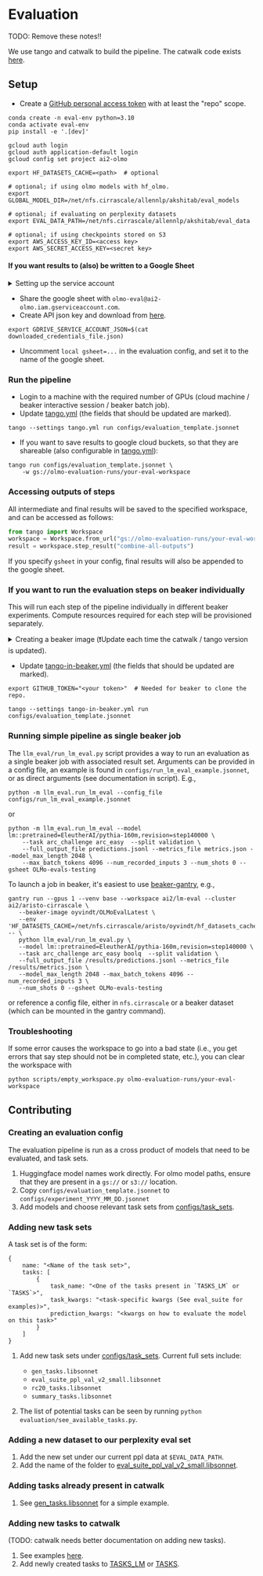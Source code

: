 
# Evaluation

TODO: Remove these notes!!

We use tango and catwalk to build the pipeline.
The catwalk code exists [here](https://github.com/allenai/catwalk/tree/olmo-eval).


## Setup

* Create a [GitHub personal access token](https://github.com/settings/tokens/new) with at least the "repo" scope.

```commandline
conda create -n eval-env python=3.10
conda activate eval-env
pip install -e '.[dev]'
```

```commandline
gcloud auth login
gcloud auth application-default login
gcloud config set project ai2-olmo
```

```commandline
export HF_DATASETS_CACHE=<path>  # optional

# optional; if using olmo models with hf_olmo.
export GLOBAL_MODEL_DIR=/net/nfs.cirrascale/allennlp/akshitab/eval_models
 
# optional; if evaluating on perplexity datasets
export EVAL_DATA_PATH=/net/nfs.cirrascale/allennlp/akshitab/eval_data

# optional; if using checkpoints stored on S3
export AWS_ACCESS_KEY_ID=<access key>
export AWS_SECRET_ACCESS_KEY=<secret key>
```

#### If you want results to (also) be written to a Google Sheet

<details>
    <summary>Setting up the service account</summary>

#### ❗ NOTE: This is a one-time thing and has already been done for the ai2-olmo project.
* Authorization set up https://pygsheets.readthedocs.io/en/stable/authorization.html
</details>

* Share the google sheet with `olmo-eval@ai2-olmo.iam.gserviceaccount.com`.
* Create API json key and download from [here](https://console.cloud.google.com/iam-admin/serviceaccounts/details/116966732244811673427/keys?project=ai2-olmo).

```commandline
export GDRIVE_SERVICE_ACCOUNT_JSON=$(cat downloaded_credentials_file.json)
```

* Uncomment `local gsheet=...` in the evaluation config, and set it to the name of the google sheet.

### Run the pipeline

* Login to a machine with the required number of GPUs (cloud machine / beaker interactive session / beaker batch job).
* Update [tango.yml](tango.yml) (the fields that should be updated are marked).
```commandline
tango --settings tango.yml run configs/evaluation_template.jsonnet
```

* If you want to save results to google cloud buckets, so that they are shareable (also configurable in [tango.yml](tango.yml)):

```commandline
tango run configs/evaluation_template.jsonnet \
    -w gs://olmo-evaluation-runs/your-eval-workspace
```

### Accessing outputs of steps

All intermediate and final results will be saved to the specified workspace, and can be accessed as follows:

```python
from tango import Workspace
workspace = Workspace.from_url("gs://olmo-evaluation-runs/your-eval-workspace")
result = workspace.step_result("combine-all-outputs")
```

If you specify `gsheet` in your config, final results will also be appended to the google sheet.

### If you want to run the evaluation steps on beaker individually

This will run each step of the pipeline individually in different beaker experiments. Compute resources required for each step will be provisioned separately.


<details>
    <summary>Creating a beaker image (❗Update each time the catwalk / tango version is updated).</summary>

This is done so that each individual step does not need to install catwalk and tango, and other libraries, which can be slow.

[Reference](https://beaker-docs.apps.allenai.org/interactive/images.html#building-custom-images)

```commandline
beaker session create --gpus 1 --image beaker://ai2/cuda11.5-cudnn8-dev-ubuntu20.04 --bare --save-image
conda create -n eval-env python=3.10
conda activate eval-env
pip install -e '.[dev]'
exit
beaker image rename <image-id> llm_eval_image
```
</details>

* Update [tango-in-beaker.yml](tango-in-beaker.yml) (the fields that should be updated are marked).

```commandline
export GITHUB_TOKEN="<your token>"  # Needed for beaker to clone the repo.
```

```commandline
tango --settings tango-in-beaker.yml run configs/evaluation_template.jsonnet
```


### Running simple pipeline as single beaker job

The `llm_eval/run_lm_eval.py` script provides a way to run an evaluation as a single beaker
job with associated result set. Arguments can be provided in a config file, an example is found 
in `configs/run_lm_eval_example.jsonnet`, or as direct arguments (see documentation in script). E.g.,

```commandline
python -m llm_eval.run_lm_eval --config_file configs/run_lm_eval_example.jsonnet
```
or
```commandline
python -m llm_eval.run_lm_eval --model lm::pretrained=EleutherAI/pythia-160m,revision=step140000 \
    --task arc_challenge arc_easy  --split validation \
    --full_output_file predictions.jsonl --metrics_file metrics.json --model_max_length 2048 \
    --max_batch_tokens 4096 --num_recorded_inputs 3 --num_shots 0 --gsheet OLMo-evals-testing
```

To launch a job in beaker, it's easiest to use [beaker-gantry](https://github.com/allenai/beaker-gantry), e.g.,
```commandline
gantry run --gpus 1 --venv base --workspace ai2/lm-eval --cluster ai2/aristo-cirrascale \
   --beaker-image oyvindt/OLMoEvalLatest \
   --env 'HF_DATASETS_CACHE=/net/nfs.cirrascale/aristo/oyvindt/hf_datasets_cache' -- \
   python llm_eval/run_lm_eval.py \
   --model lm::pretrained=EleutherAI/pythia-160m,revision=step140000 \
   --task arc_challenge arc_easy boolq  --split validation \
   --full_output_file /results/predictions.jsonl --metrics_file /results/metrics.json \
   --model_max_length 2048 --max_batch_tokens 4096 --num_recorded_inputs 3 \
   --num_shots 0 --gsheet OLMo-evals-testing
```
or reference a config file, either in `nfs.cirrascale` or a beaker dataset (which can be mounted
in the gantry command).

### Troubleshooting

If some error causes the workspace to go into a bad state (i.e., you get errors that say step should not be in completed state, etc.), you can clear the workspace with

```commandline
python scripts/empty_workspace.py olmo-evaluation-runs/your-eval-workspace
```

## Contributing

### Creating an evaluation config

The evaluation pipeline is run as a cross product of models that need to be evaluated, and task sets.

1. Huggingface model names work directly. For olmo model paths, ensure that they are present in a `gs://` or `s3://` location.
2. Copy `configs/evaluation_template.jsonnet` to `configs/experiment_YYYY_MM_DD.jsonnet`
3. Add models and choose relevant task sets from [configs/task_sets](configs/task_sets).

### Adding new task sets

A task set is of the form:

```jsonnet
{
    name: "<Name of the task set>",
    tasks: [
        {
            task_name: "<One of the tasks present in `TASKS_LM` or `TASKS`>",
            task_kwargs: "<task-specific kwargs (See eval_suite for examples)>",
            prediction_kwargs: "<kwargs on how to evaluate the model on this task>"
        }
    ]
}
```

1. Add new task sets under [configs/task_sets](configs/task_sets). Current full sets include:
   * `gen_tasks.libsonnet`
   * `eval_suite_ppl_val_v2_small.libsonnet`
   * `rc20_tasks.libsonnet`
   * `summary_tasks.libsonnet`

2. The list of potential tasks can be seen by running `python evaluation/see_available_tasks.py`. 


### Adding a new dataset to our perplexity eval set

1. Add the new set under our current ppl data at `$EVAL_DATA_PATH`.
2. Add the name of the folder to [eval_suite_ppl_val_v2_small.libsonnet](configs/task_sets/eval_suite_ppl_val_v2_small.libsonnet).

### Adding tasks already present in catwalk

1. See [gen_tasks.libsonnet](configs/task_sets/gen_tasks.libsonnet) for a simple example.

### Adding new tasks to catwalk

(TODO: catwalk needs better documentation on adding new tasks).
1. See examples [here](https://github.com/allenai/catwalk/tree/olmo-eval/catwalk/tasks).
2. Add newly created tasks to [TASKS_LM](https://github.com/allenai/catwalk/blob/olmo-eval/catwalk/tasks/tasks_lm.py)
 or [TASKS](https://github.com/allenai/catwalk/blob/olmo-eval/catwalk/tasks/__init__.py).

